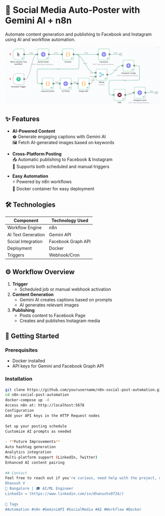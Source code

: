 # 🚀 Social Media Auto-Poster with Gemini AI + n8n

Automate content generation and publishing to Facebook and Instagram using AI and workflow automation.

![Workflow Diagram](https://github.com/Dhanush0724/n8n-workflow-automation/blob/master/Screenshot%202025-05-11%20134630.png)

## ✨ Features

- **AI-Powered Content**  
  � Generate engaging captions with Gemini AI  
  🖼️ Fetch AI-generated images based on keywords

- **Cross-Platform Posting**  
  📤 Automatic publishing to Facebook & Instagram  
  🔄 Supports both scheduled and manual triggers

- **Easy Automation**  
  ⚡ Powered by n8n workflows  
  🐳 Docker container for easy deployment

## 🛠️ Technologies

| Component          | Technology Used         |
|--------------------|-------------------------|
| Workflow Engine    | n8n                     |
| AI Text Generation | Gemini API              |
| Social Integration | Facebook Graph API      |
| Deployment         | Docker                  |
| Triggers           | Webhook/Cron            |

## ⚙️ Workflow Overview

1. **Trigger**  
   - Scheduled job or manual webhook activation
2. **Content Generation**  
   - Gemini AI creates captions based on prompts  
   - AI generates relevant images
3. **Publishing**  
   - Posts content to Facebook Page  
   - Creates and publishes Instagram media

## 🚀 Getting Started

### Prerequisites
- Docker installed
- API keys for Gemini and Facebook Graph API

### Installation
```bash
git clone https://github.com/yourusername/n8n-social-post-automation.git
cd n8n-social-post-automation
docker-compose up -d
Access n8n at: http://localhost:5678
Configuration
Add your API keys in the HTTP Request nodes

Set up your posting schedule
Customize AI prompts as needed

- **Future Improvements**
Auto hashtag generation
Analytics integration
Multi-platform support (LinkedIn, Twitter)
Enhanced AI content pairing

## Contact
Feel free to reach out if you're curious, need help with the project, or want to collaborate:
Dhanush V
📍 Bangalore | 🎓 AI/ML Engineer
LinkedIn = (https://www.linkedin.com/in/dhanushv0724/) 

🔖 Tags
#Automation #n8n #GeminiAPI #SocialMedia #AI #Workflow #Docker

